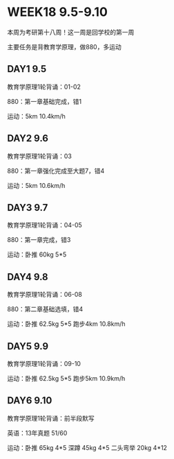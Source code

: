 # WEEK18 9.5-9.10

本周为考研第十八周！这一周是回学校的第一周

主要任务是背教育学原理，做880，多运动

## DAY1 9.5

教育学原理1轮背诵：01-02

880：第一章基础完成，错1

运动：5km 10.4km/h

## DAY2 9.6

教育学原理1轮背诵：03

880：第一章强化完成至大题7，错4

运动：5km 10.6km/h

## DAY3 9.7

教育学原理1轮背诵：04-05

880：第一章完成，错3

运动：卧推 60kg 5\*5

## DAY4 9.8

教育学原理1轮背诵：06-08

880：第二章基础选填，错4

运动：卧推 62.5kg 5\*5 跑步4km 10.8km/h

## DAY5 9.9

教育学原理1轮背诵：09-10

运动：卧推 62.5kg 5\*5 跑步5km 10.9km/h

## DAY6 9.10

教育学原理1轮背诵：前半段默写

英语：13年真题 51/60

运动：卧推 65kg 4\*5 深蹲 45kg 4\*5 二头弯举 20kg 4\*12 

